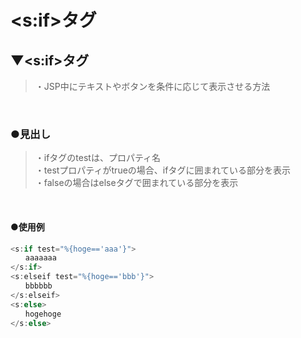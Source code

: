 # <s:if>タグ

## ▼<s:if>タグ
>・JSP中にテキストやボタンを条件に応じて表示させる方法<br>
<br>

### ●見出し
>・ifタグのtestは、プロパティ名<br>
>・testプロパティがtrueの場合、ifタグに囲まれている部分を表示<br>
>・falseの場合はelseタグで囲まれている部分を表示<br>
<br>

#### ●使用例
```javascript
<s:if test="%{hoge=='aaa'}">
　　aaaaaaa
</s:if>
<s:elseif test="%{hoge=='bbb'}">
　　bbbbbb
</s:elseif>
<s:else>
　　hogehoge
</s:else>
```
